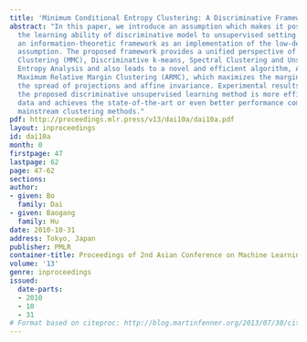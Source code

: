 ```yaml
---
title: 'Minimum Conditional Entropy Clustering: A Discriminative Framework for Clustering'
abstract: "In this paper, we introduce an assumption which makes it possible to extend
  the learning ability of discriminative model to unsupervised setting. We propose
  an information-theoretic framework as an implementation of the low-density separation
  assumption. The proposed framework provides a unified perspective of Maximum Margin
  Clustering (MMC), Discriminative k-means, Spectral Clustering and Unsupervised Renyi\x81fs
  Entropy Analysis and also leads to a novel and efficient algorithm, Accelerated
  Maximum Relative Margin Clustering (ARMC), which maximizes the margin while considering
  the spread of projections and affine invariance. Experimental results show that
  the proposed discriminative unsupervised learning method is more efficient in utilizing
  data and achieves the state-of-the-art or even better performance compared with
  mainstream clustering methods."
pdf: http://proceedings.mlr.press/v13/dai10a/dai10a.pdf
layout: inproceedings
id: dai10a
month: 0
firstpage: 47
lastpage: 62
page: 47-62
sections: 
author:
- given: Bo
  family: Dai
- given: Baogang
  family: Hu
date: 2010-10-31
address: Tokyo, Japan
publisher: PMLR
container-title: Proceedings of 2nd Asian Conference on Machine Learning
volume: '13'
genre: inproceedings
issued:
  date-parts:
  - 2010
  - 10
  - 31
# Format based on citeproc: http://blog.martinfenner.org/2013/07/30/citeproc-yaml-for-bibliographies/
---
```


